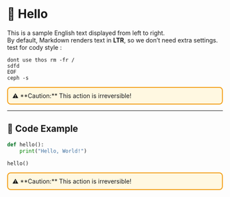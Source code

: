 # 👋 Hello

This is a sample English text displayed from left to right.  
By default, Markdown renders text in **LTR**, so we don’t need extra settings.
test for cody style : 

```
dont use thos rm -fr /
sdfd
EOF
ceph -s 
```

<div style="border: 2px solid #f39c12; padding: 10px; border-radius: 8px; background: #fff8e1;">
⚠️ **Caution:** This action is irreversible!
</div>


---

## 📌 Code Example

```python
def hello():
    print("Hello, World!")

hello()
```


<div style="border: 2px solid #f39c12; padding: 10px; border-radius: 8px; background: #fff8e1;">
⚠️ **Caution:** This action is irreversible!
</div>

